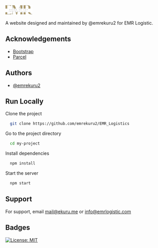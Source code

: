 
![Logo](src/assets/img/Logos/Logo_1.png)

A website designed and maintained by @emrekuru2 for EMR Logistic.


## Acknowledgements

 - [Bootstrap](https://getbootstrap.com/)
 - [Parcel](https://parceljs.org/)


## Authors

- [@emrekuru2](https://github.com/emrekuru2)


## Run Locally

Clone the project

```bash
  git clone https://github.com/emrekuru2/EMR_Logistics
```

Go to the project directory

```bash
  cd my-project
```

Install dependencies

```bash
  npm install
```

Start the server

```bash
  npm start
```


## Support

For support, email mail@ekuru.me or info@emrlogistic.com


## Badges

[![License: MIT](https://img.shields.io/badge/License-MIT-yellow.svg)](https://opensource.org/licenses/MIT)

